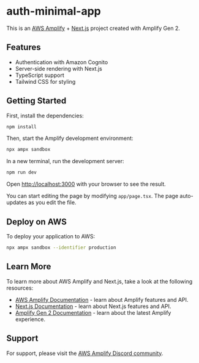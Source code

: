 # auth-minimal-app

This is an [AWS Amplify](https://aws.amazon.com/amplify/) + [Next.js](https://nextjs.org) project created with Amplify Gen 2.

## Features

- Authentication with Amazon Cognito
- Server-side rendering with Next.js
- TypeScript support
- Tailwind CSS for styling

## Getting Started

First, install the dependencies:

```bash
npm install
```

Then, start the Amplify development environment:

```bash
npx ampx sandbox
```

In a new terminal, run the development server:

```bash
npm run dev
```

Open [http://localhost:3000](http://localhost:3000) with your browser to see the result.

You can start editing the page by modifying `app/page.tsx`. The page auto-updates as you edit the file.

## Deploy on AWS

To deploy your application to AWS:

```bash
npx ampx sandbox --identifier production
```

## Learn More

To learn more about AWS Amplify and Next.js, take a look at the following resources:

- [AWS Amplify Documentation](https://docs.amplify.aws) - learn about Amplify features and API.
- [Next.js Documentation](https://nextjs.org/docs) - learn about Next.js features and API.
- [Amplify Gen 2 Documentation](https://docs.amplify.aws/gen2) - learn about the latest Amplify experience.

## Support

For support, please visit the [AWS Amplify Discord community](https://discord.gg/amplify).